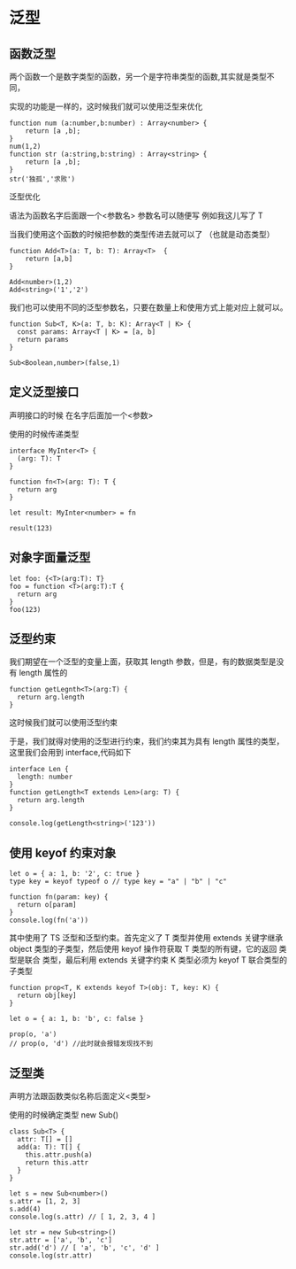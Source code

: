 # 泛型

## 函数泛型

两个函数一个是数字类型的函数，另一个是字符串类型的函数,其实就是类型不同，

实现的功能是一样的，这时候我们就可以使用泛型来优化

    function num (a:number,b:number) : Array<number> {
        return [a ,b];
    }
    num(1,2)
    function str (a:string,b:string) : Array<string> {
        return [a ,b];
    }
    str('独孤','求败')

泛型优化

语法为函数名字后面跟一个<参数名> 参数名可以随便写 例如我这儿写了 T

当我们使用这个函数的时候把参数的类型传进去就可以了 （也就是动态类型）

    function Add<T>(a: T, b: T): Array<T>  {
        return [a,b]
    }

    Add<number>(1,2)
    Add<string>('1','2')

我们也可以使用不同的泛型参数名，只要在数量上和使用方式上能对应上就可以。

    function Sub<T, K>(a: T, b: K): Array<T | K> {
      const params: Array<T | K> = [a, b]
      return params
    }

    Sub<Boolean,number>(false,1)

## 定义泛型接口

声明接口的时候 在名字后面加一个<参数>

使用的时候传递类型

    interface MyInter<T> {
      (arg: T): T
    }

    function fn<T>(arg: T): T {
      return arg
    }

    let result: MyInter<number> = fn

    result(123)

## 对象字面量泛型

    let foo: {<T>(arg:T): T}
    foo = function <T>(arg:T):T {
      return arg
    }
    foo(123)

## 泛型约束

我们期望在一个泛型的变量上面，获取其 length 参数，但是，有的数据类型是没有 length 属性的

    function getLegnth<T>(arg:T) {
      return arg.length
    }

这时候我们就可以使用泛型约束

于是，我们就得对使用的泛型进行约束，我们约束其为具有 length 属性的类型，这里我们会用到 interface,代码如下

    interface Len {
      length: number
    }
    function getLength<T extends Len>(arg: T) {
      return arg.length
    }

    console.log(getLength<string>('123'))

## 使用 keyof 约束对象

    let o = { a: 1, b: '2', c: true }
    type key = keyof typeof o // type key = "a" | "b" | "c"

    function fn(param: key) {
      return o[param]
    }
    console.log(fn('a'))

其中使用了 TS 泛型和泛型约束。首先定义了 T 类型并使用 extends 关键字继承 object 类型的子类型，然后使用 keyof 操作符获取 T 类型的所有键，它的返回 类型是联合 类型，最后利用 extends 关键字约束 K 类型必须为 keyof T 联合类型的子类型

    function prop<T, K extends keyof T>(obj: T, key: K) {
      return obj[key]
    }

    let o = { a: 1, b: 'b', c: false }

    prop(o, 'a')
    // prop(o, 'd') //此时就会报错发现找不到

## 泛型类

声明方法跟函数类似名称后面定义<类型>

使用的时候确定类型 new Sub<number>()

    class Sub<T> {
      attr: T[] = []
      add(a: T): T[] {
        this.attr.push(a)
        return this.attr
      }
    }

    let s = new Sub<number>()
    s.attr = [1, 2, 3]
    s.add(4)
    console.log(s.attr) // [ 1, 2, 3, 4 ]

    let str = new Sub<string>()
    str.attr = ['a', 'b', 'c']
    str.add('d') // [ 'a', 'b', 'c', 'd' ]
    console.log(str.attr)
